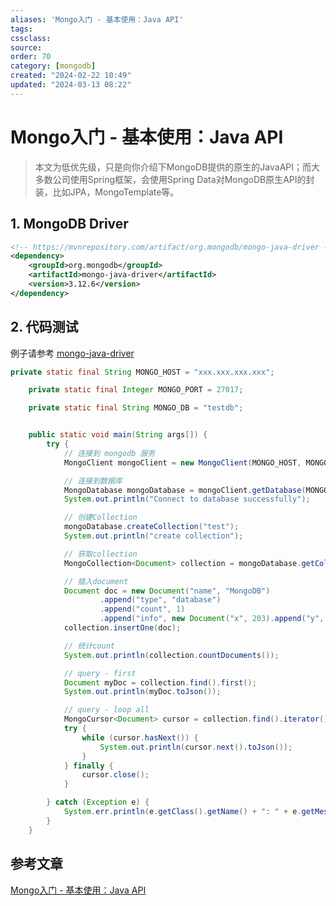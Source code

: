 ```yaml
---
aliases: 'Mongo入门 - 基本使用：Java API'
tags: 
cssclass:
source:
order: 70
category: [mongodb]
created: "2024-02-22 10:49"
updated: "2024-03-13 08:22"
---
```


# Mongo入门 - 基本使用：Java API

> 本文为低优先级，只是向你介绍下MongoDB提供的原生的JavaAPI；而大多数公司使用Spring框架，会使用Spring Data对MongoDB原生API的封装，比如JPA，MongoTemplate等。

## 1. MongoDB Driver

```xml
<!-- https://mvnrepository.com/artifact/org.mongodb/mongo-java-driver -->
<dependency>
    <groupId>org.mongodb</groupId>
    <artifactId>mongo-java-driver</artifactId>
    <version>3.12.6</version>
</dependency>
```

## 2. 代码测试

例子请参考 [mongo-java-driver](http://mongodb.github.io/mongo-java-driver/3.12/driver/getting-started/quick-start/)

```java
private static final String MONGO_HOST = "xxx.xxx.xxx.xxx";

    private static final Integer MONGO_PORT = 27017;

    private static final String MONGO_DB = "testdb";


    public static void main(String args[]) {
        try {
            // 连接到 mongodb 服务
            MongoClient mongoClient = new MongoClient(MONGO_HOST, MONGO_PORT);

            // 连接到数据库
            MongoDatabase mongoDatabase = mongoClient.getDatabase(MONGO_DB);
            System.out.println("Connect to database successfully");

            // 创建Collection
            mongoDatabase.createCollection("test");
            System.out.println("create collection");

            // 获取collection
            MongoCollection<Document> collection = mongoDatabase.getCollection("test");

            // 插入document
            Document doc = new Document("name", "MongoDB")
                    .append("type", "database")
                    .append("count", 1)
                    .append("info", new Document("x", 203).append("y", 102));
            collection.insertOne(doc);

            // 统计count
            System.out.println(collection.countDocuments());

            // query - first
            Document myDoc = collection.find().first();
            System.out.println(myDoc.toJson());

            // query - loop all
            MongoCursor<Document> cursor = collection.find().iterator();
            try {
                while (cursor.hasNext()) {
                    System.out.println(cursor.next().toJson());
                }
            } finally {
                cursor.close();
            }

        } catch (Exception e) {
            System.err.println(e.getClass().getName() + ": " + e.getMessage());
        }
    }
```

## 参考文章

[Mongo入门 - 基本使用：Java API](https://pdai.tech/md/db/nosql-mongo/mongo-x-usage-4.html)